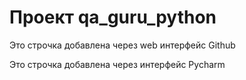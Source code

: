 # Проект qa_guru_python

Это строчка добавлена через web интерфейс Github

Это строчка добавлена через  интерфейс Pycharm 
